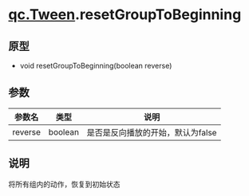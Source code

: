 # [qc.Tween](../components/Tween.md).resetGroupToBeginning

## 原型
* void resetGroupToBeginning(boolean reverse)

## 参数
| 参数名 | 类型 | 说明 |
| ----------- | ----------- | ----------- |
| reverse| boolean | 是否是反向播放的开始，默认为false |

## 说明
将所有组内的动作，恢复到初始状态


